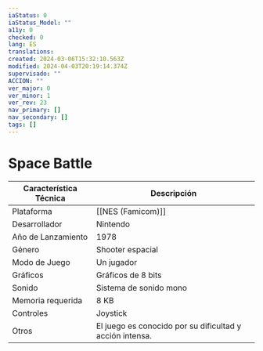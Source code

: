 ```yaml
---
iaStatus: 0
iaStatus_Model: ""
a11y: 0
checked: 0
lang: ES
translations: 
created: 2024-03-06T15:32:10.563Z
modified: 2024-04-03T20:19:14.374Z
supervisado: ""
ACCION: ""
ver_major: 0
ver_minor: 1
ver_rev: 23
nav_primary: []
nav_secondary: []
tags: []
---
```

# Space Battle

| Característica Técnica | Descripción                                              |
| ---------------------- | -------------------------------------------------------- |
| Plataforma             | [[NES (Famicom)]]                                        |
| Desarrollador          | Nintendo                                                 |
| Año de Lanzamiento     | 1978                                                     |
| Género                 | Shooter espacial                                         |
| Modo de Juego          | Un jugador                                               |
| Gráficos               | Gráficos de 8 bits                                       |
| Sonido                 | Sistema de sonido mono                                   |
| Memoria requerida      | 8 KB                                                     |
| Controles              | Joystick                                                 |
| Otros                  | El juego es conocido por su dificultad y acción intensa. |
